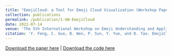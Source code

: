 ```yaml
---
title: "EmojiCloud: a Tool for Emoji Cloud Visualization (Workshop Paper)"
collection: publications
permalink: /publication/1-UW-EmojiCloud
date: 2022-07-14
venue: 'The 5th International Workshop on Emoji Understanding and Applications in Social Media at the 2022 Annual Conference of the North American Chapter of the Association for Computational Linguistics (EMOJI@NAACL)'
citation: 'Y. Feng, C. Guo, B. Wen, P. Sun, Y. Yue, and D. Tao. EmojiCloud: a Tool for Emoji Cloud Visualization. The 5th International Workshop on Emoji Understanding and Applications in Social Media at the 2022 Annual Conference of the North American Chapter of the Association for Computational Linguistics (EMOJI@NAACL).'
---
```


<a href = "http://chengguo2000.github.io/files/Publications/EmojiCloud.pdf">Download the paper here</a>
|
<a href = "https://pypi.org/project/EmojiCloud/">Download the code here</a>
